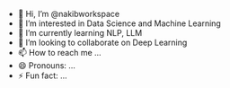 - 👋 Hi, I’m @nakibworkspace
- 👀 I’m interested in Data Science and Machine Learning
- 🌱 I’m currently learning NLP, LLM
- 💞️ I’m looking to collaborate on Deep Learning
- 📫 How to reach me ...
- 😄 Pronouns: ...
- ⚡ Fun fact: ...

<!---
nakibworkspace/nakibworkspace is a ✨ special ✨ repository because its `README.md` (this file) appears on your GitHub profile.
You can click the Preview link to take a look at your changes.
--->
